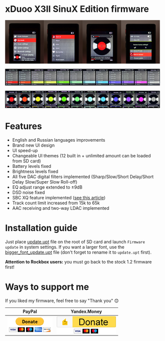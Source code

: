 # xDuoo X3II SinuX Edition firmware

![Preview](img/img1.png)

![Preview](img/img2.png)

![Preview](img/img3.png)

# Features

* English and Russian languages improvements
* Brand new UI design
* UI speed-up
* Changeable UI themes (12 built in + unlimited amount can be loaded from SD card)
* Battery levels fixed
* Brightness levels fixed
* All five DAC digital filters implemented (Sharp/Slow/Short Delay/Short Delay Slow/Super Slow Roll-off)
* EQ adjust range extended to ±9dB
* DSD noise fixed
* SBC XQ feature implemented ([see this article](http://soundexpert.org/articles/-/blogs/audio-quality-of-sbc-xq-bluetooth-audio-codec))
* Track count limit increased from 15k to 65k
* AAC receiving and two-way LDAC implemented

# Installation guide

Just place [update.upt](update.upt) file on the root of SD card and launch `Firmware update` in system settings.
If you want a larger font, use the [bigger_font_update.upt](bigger_font_update.upt) file (don't forget to rename it to `update.upt` first).

**Attention to Rockbox users:** you must go back to the stock 1.2 firmware first!

# Ways to support me

If you liked my firmware, feel free to say "Thank you" :blush:

|PayPal|Yandex.Money|
|:-----------------------:|:-----------------------:|
|[![paypal](img/paypal.png)](https://www.paypal.me/sinuxvr)|[![Yandex.Money](img/yamoney.png)](https://money.yandex.ru/to/410014808100617)|